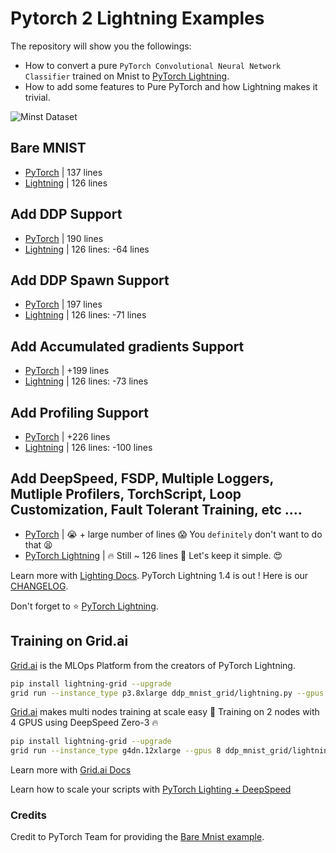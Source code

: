 # Pytorch 2 Lightning Examples

The repository will show you the followings:
* How to convert a pure `PyTorch Convolutional Neural Network Classifier` trained on Mnist to [PyTorch Lightning](https://github.com/PyTorchLightning/pytorch-lightning).
* How to add some features to Pure PyTorch and how Lightning makes it trivial.

![Minst Dataset](https://miro.medium.com/max/800/1*LyRlX__08q40UJohhJG9Ow.png)

## Bare MNIST
* [PyTorch](bare_mnist/pytorch.py) | 137 lines 
* [Lightning](bare_mnist/lightning.py) | 126 lines 

## Add DDP Support
* [PyTorch](ddp_mnist/pytorch.py) | 190 lines
* [Lightning](ddp_mnist/lightning.py) | 126 lines: -64 lines

## Add DDP Spawn Support
* [PyTorch](ddp_mnist_spawn/lightning.py) | 197 lines
* [Lightning](ddp_mnist_spawn/lightning.py) | 126 lines: -71 lines

## Add Accumulated gradients Support
* [PyTorch](ddp_mnist_accumulate_gradients/pytorch.py) | +199 lines 
* [Lightning](ddp_mnist_accumulate_gradients/lightning.py) | 126 lines: -73 lines

## Add Profiling Support
* [PyTorch](https://pytorch.org/) | +226 lines 
* [Lightning](ddp_profiler_mnist/lightning.py) | 126 lines: -100 lines

## Add DeepSpeed, FSDP, Multiple Loggers, Mutliple Profilers, TorchScript, Loop Customization, Fault Tolerant Training, etc ....
* [PyTorch](https://github.com/PyTorchLightning/pytorch-lightning) | :sob: + large number of lines :scream: You `definitely` don't  want to do that :tired_face: 
* [PyTorch Lightning](https://github.com/PyTorchLightning/pytorch-lightning) | :fire: Still ~ 126 lines :rocket: Let's keep it simple. :heart_eyes:

Learn more with [Lighting Docs](https://pytorch-lightning.readthedocs.io/en/stable/).
PyTorch Lightning 1.4 is out ! Here is our [CHANGELOG](https://github.com/PyTorchLightning/pytorch-lightning/releases/tag/1.4.0).

Don't forget to :star: [PyTorch Lightning](https://github.com/PyTorchLightning/pytorch-lightning).

## Training on Grid.ai

[Grid.ai](https://www.grid.ai/) is the MLOps Platform from the creators of PyTorch Lightning. 

```bash
pip install lightning-grid --upgrade
grid run --instance_type p3.8xlarge ddp_mnist_grid/lightning.py --gpus 4 --accelerator ddp
```

[Grid.ai](https://www.grid.ai/) makes multi nodes training at scale easy :rocket: Training on 2 nodes with 4 GPUS using DeepSpeed Zero-3 :fire:


```bash
pip install lightning-grid --upgrade
grid run --instance_type g4dn.12xlarge --gpus 8 ddp_mnist_grid/lightning.py --max_epochs 1 --gpus 4 --num_nodes 2 --precision 16 --deepspeed_stage_3
```

Learn more with [Grid.ai Docs](https://docs.grid.ai/platform/about-these-features/multi-node)

Learn how to scale your scripts with [PyTorch Lighting + DeepSpeed](https://devblog.pytorchlightning.ai/accessible-multi-billion-parameter-model-training-with-pytorch-lightning-deepspeed-c9333ac3bb59)

### Credits

Credit to PyTorch Team for providing the [Bare Mnist example](https://github.com/pytorch/examples/blob/master/mnist/main.py).

